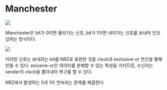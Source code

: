 # Manchester

![](https://i.imgur.com/4btffLi.png)

Manchester은 bit가 0이면 올라가는 신호, bit가 1이면 내려가는 신호를 보내어 인코딩하는 방식이다. 

![](https://i.imgur.com/nIyYtZz.png)

이러한 신호는 보내려는 bit를 NRZ로 표현한 것을 clock과 exclusive-or 연산을 통해 만들 수 있다. exlusive-or은 데이터를 분해할 수 있는 특성을 가지므로, 수신자는 sender의 clock을 뽑아내어 복구를 할 수 있다.

NRZ에서 발생하는 0과 1이 연속되는 문제를 해결한다.